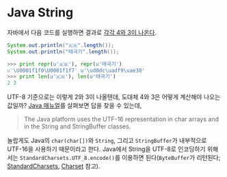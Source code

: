 # Java String

자바에서 다음 코드를 실행하면 결과로 [각각 4와 3이 나온다][repl-java].

```java
System.out.println("🇰🇷".length());
System.out.println("태극기".length());
```

```python
>>> print repr(u'🇰🇷'), repr(u'태극기')
u'\U0001f1f0\U0001f1f7' u'\ud0dc\uadf9\uae30'
>>> print len(u'🇰🇷'), len(u'태극기')
2 3
```

UTF-8 기준으로는 이렇게 2와 3이 나올텐데, 도대체 4와 3은 어떻게 계산해야 나오는 값일까?
[Java 매뉴얼][java-unicode]를 살펴보면 답을 찾을 수 있는데,
> The Java platform uses the UTF-16 representation in char arrays and in the String and StringBuffer classes.

놀랍게도 Java의 `char(char[])`와 `String`, 그리고 `StringBuffer`가 내부적으로 UTF-16을 사용하기 때문이라고 한다.
Java에서 String을 UTF-8로 인코딩하기 위해서는 `StandardCharsets.UTF_8.encode()`를 이용하면 된다(`ByteBuffer`가 리턴된다; [StandardCharsets][java-stdcset], [Charset][java-charset] 참고).

[repl-java]: https://repl.it/repls/TealRustyUnit
[java-unicode]: https://docs.oracle.com/javase/10/docs/api/java/lang/Character.html#unicode
[java-stdcset]: https://docs.oracle.com/javase/10/docs/api/java/nio/charset/StandardCharsets.html#field.summary
[java-charset]: https://docs.oracle.com/javase/10/docs/api/java/nio/charset/Charset.html#encode%28java.nio.CharBuffer%29
